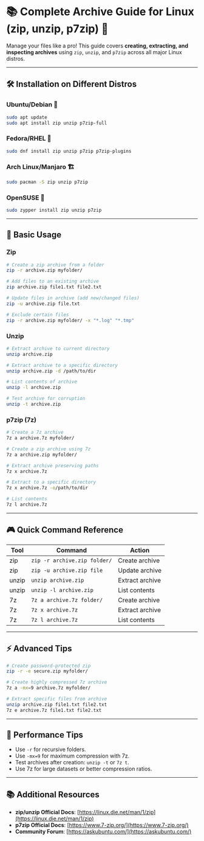 # **📚 Complete Archive Guide for Linux (zip, unzip, p7zip) 🐧**

Manage your files like a pro! This guide covers **creating, extracting, and inspecting archives** using `zip`, `unzip`, and `p7zip` across all major Linux distros.

---

## **🛠 Installation on Different Distros**

### **Ubuntu/Debian 🐳**

```bash
sudo apt update
sudo apt install zip unzip p7zip-full
```

### **Fedora/RHEL 🎩**

```bash
sudo dnf install zip unzip p7zip p7zip-plugins
```

### **Arch Linux/Manjaro 🏗️**

```bash
sudo pacman -S zip unzip p7zip
```

### **OpenSUSE 🦎**

```bash
sudo zypper install zip unzip p7zip
```

---

## **🏁 Basic Usage**

### **Zip**

```bash
# Create a zip archive from a folder
zip -r archive.zip myfolder/

# Add files to an existing archive
zip archive.zip file1.txt file2.txt

# Update files in archive (add new/changed files)
zip -u archive.zip file.txt

# Exclude certain files
zip -r archive.zip myfolder/ -x "*.log" "*.tmp"
```

### **Unzip**

```bash
# Extract archive to current directory
unzip archive.zip

# Extract archive to a specific directory
unzip archive.zip -d /path/to/dir

# List contents of archive
unzip -l archive.zip

# Test archive for corruption
unzip -t archive.zip
```

### **p7zip (7z)**

```bash
# Create a 7z archive
7z a archive.7z myfolder/

# Create a zip archive using 7z
7z a archive.zip myfolder/

# Extract archive preserving paths
7z x archive.7z

# Extract to a specific directory
7z x archive.7z -o/path/to/dir

# List contents
7z l archive.7z
```

---

## **🎮 Quick Command Reference**

| Tool  | Command                      | Action          |
| ----- | ---------------------------- | --------------- |
| zip   | `zip -r archive.zip folder/` | Create archive  |
| zip   | `zip -u archive.zip file`    | Update archive  |
| unzip | `unzip archive.zip`          | Extract archive |
| unzip | `unzip -l archive.zip`       | List contents   |
| 7z    | `7z a archive.7z folder/`    | Create archive  |
| 7z    | `7z x archive.7z`            | Extract archive |
| 7z    | `7z l archive.7z`            | List contents   |

---

## **⚡ Advanced Tips**

```bash
# Create password-protected zip
zip -r -e secure.zip myfolder/

# Create highly compressed 7z archive
7z a -mx=9 archive.7z myfolder/

# Extract specific files from archive
unzip archive.zip file1.txt file2.txt
7z e archive.7z file1.txt file2.txt
```

---

## **🚀 Performance Tips**

* Use `-r` for recursive folders.
* Use `-mx=9` for maximum compression with 7z.
* Test archives after creation: `unzip -t` or `7z t`.
* Use 7z for large datasets or better compression ratios.

---

## 📚 **Additional Resources**

* **zip/unzip Official Docs**: [https://linux.die.net/man/1/zip](https://linux.die.net/man/1/zip)
* **p7zip Official Docs**: [https://www.7-zip.org/](https://www.7-zip.org/)
* **Community Forum**: [https://askubuntu.com/](https://askubuntu.com/)
